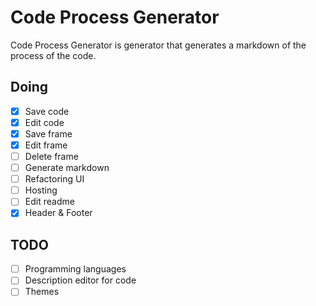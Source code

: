 # Code Process Generator

Code Process Generator is generator that generates a markdown of the process of the code.

## Doing

- [x] Save code
- [x] Edit code
- [x] Save frame
- [x] Edit frame
- [ ] Delete frame
- [ ] Generate markdown
- [ ] Refactoring UI
- [ ] Hosting
- [ ] Edit readme
- [x] Header & Footer

## TODO

- [ ] Programming languages
- [ ] Description editor for code
- [ ] Themes

